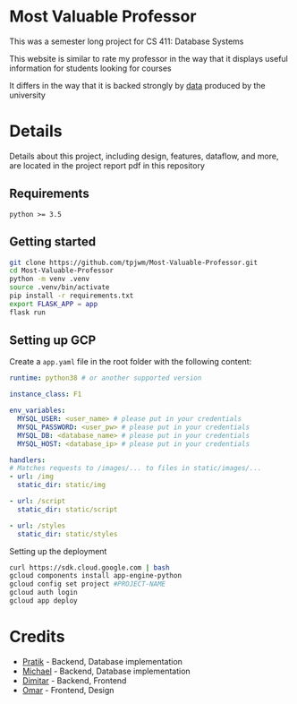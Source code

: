 # Most Valuable Professor
This was a semester long project for CS 411: Database Systems

This website is similar to rate my professor in the way that it displays useful information for students looking for courses

It differs in the way that it is backed strongly by [data](https://github.com/wadefagen/datasets/tree/master/gpa) produced by the university

# Details
Details about this project, including design, features, dataflow, and more, are located in the project report pdf in this repository

## Requirements
```
python >= 3.5
```

## Getting started
```bash
git clone https://github.com/tpjwm/Most-Valuable-Professor.git
cd Most-Valuable-Professor
python -m venv .venv
source .venv/bin/activate
pip install -r requirements.txt
export FLASK_APP = app
flask run
```

## Setting up GCP
Create a `app.yaml` file in the root folder with the following content:
```yaml
runtime: python38 # or another supported version

instance_class: F1

env_variables:
  MYSQL_USER: <user_name> # please put in your credentials
  MYSQL_PASSWORD: <user_pw> # please put in your credentials
  MYSQL_DB: <database_name> # please put in your credentials
  MYSQL_HOST: <database_ip> # please put in your credentials

handlers:
# Matches requests to /images/... to files in static/images/...
- url: /img
  static_dir: static/img

- url: /script
  static_dir: static/script

- url: /styles
  static_dir: static/styles
```

Setting up the deployment
```bash
curl https://sdk.cloud.google.com | bash
gcloud components install app-engine-python
gcloud config set project #PROJECT-NAME
gcloud auth login
gcloud app deploy
```
# Credits
* [Pratik](https://github.com/pratik139patel/Personal-Projects.git) - Backend, Database implementation
* [Michael](https://github.com/mharty2) - Backend, Database implementation
* [Dimitar](https://github.com/tpjwm) - Backend, Frontend
* [Omar](https://github.com/omarn33) - Frontend, Design
